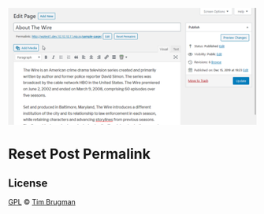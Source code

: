 ![Demo](/demo.gif)

# Reset Post Permalink

## License

[GPL](/LICENSE) &copy; [Tim Brugman](https://timbr.dev/)